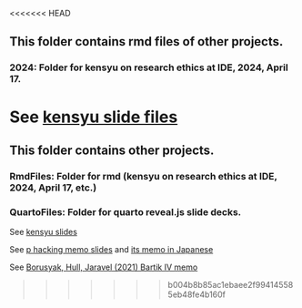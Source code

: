 <<<<<<< HEAD
## This folder contains rmd files of other projects.

### 2024: Folder for kensyu on research ethics at IDE, 2024, April 17.

See [kensyu slide files](https://seiroito.github.io/Miscellaneous/2024/KenkyuRinriSlides.html)
=======
## This folder contains other projects.

### RmdFiles: Folder for rmd (kensyu on research ethics at IDE, 2024, April 17, etc.)
### QuartoFiles: Folder for quarto reveal.js slide decks.

See [kensyu slides](https://seiroito.github.io/RMDFiles/posts/2024/KenkyuRinriSlides.html)

See [p hacking memo slides](https://seiroito.github.io/RMDFiles/posts/BrodeurCarrellFiglioLusher/BrodeurCarrellFiglioLusher_Tufte.html) and [its memo in Japanese](https://seiroito.github.io/RMDFiles/posts/BrodeurCarrellFiglioLusher/BCFL.html)

See [Borusyak, Hull, Jaravel (2021) Bartik IV memo](https://seiroito.github.io/RMDFiles/posts/BorusyakHullJaravel/BorusyakHullJaravel_Tufte.html)

>>>>>>> b004b8b85ac1ebaee2f994145585eb48fe4b160f
